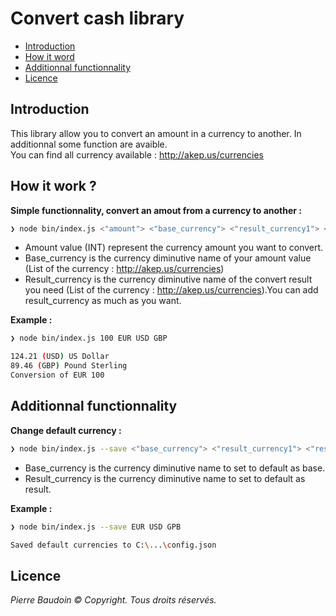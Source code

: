 # Convert cash library


- [Introduction](#introduction)
- [How it word](#how-it-word)
- [Additionnal functionnality ](#additionnal-functionnality)
- [Licence](#licence)

## Introduction

This library allow you to convert an amount in a currency to another. In additionnal some function are avaible.  
You can find all currency available : http://akep.us/currencies

## How it work ?
 
**Simple functionnality, convert an amout from a currency to another :**
```sh
❯ node bin/index.js <"amount"> <"base_currency"> <"result_currency1"> <"result_currency2">
```
-  Amount value (INT) represent the currency amount you want to convert.
-  Base_currency is the currency diminutive name of your amount value (List of the currency : http://akep.us/currencies)
-  Result_currency is the currency diminutive name of the convert result you need (List of the currency : http://akep.us/currencies).You can add result_currency as much as you want.

**Example :**
```sh
❯ node bin/index.js 100 EUR USD GBP

124.21 (USD) US Dollar
89.46 (GBP) Pound Sterling
Conversion of EUR 100
```

## Additionnal functionnality  

**Change default currency :** 
```sh
❯ node bin/index.js --save <"base_currency"> <"result_currency1"> <"result_currency2">
```
-  Base_currency is the currency diminutive name to set to default as base.
-  Result_currency is the currency diminutive name to set to default as result.

**Example :**
```sh
❯ node bin/index.js --save EUR USD GPB

Saved default currencies to C:\...\config.json
```

## Licence
*Pierre Baudoin © Copyright. Tous droits réservés.*